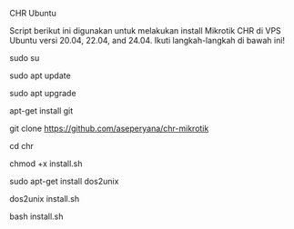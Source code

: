 CHR Ubuntu

Script berikut ini digunakan untuk melakukan install Mikrotik CHR di VPS Ubuntu versi 20.04, 22.04, and 24.04.
Ikuti langkah-langkah di bawah ini!

sudo su

sudo apt update

sudo apt upgrade

apt-get install git

git clone https://github.com/aseperyana/chr-mikrotik

cd chr

chmod +x install.sh

sudo apt-get install dos2unix

dos2unix install.sh

bash install.sh
